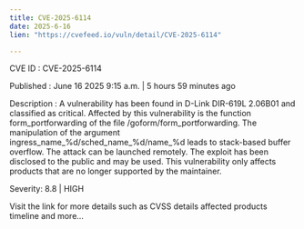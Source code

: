 ```yaml
---
title: CVE-2025-6114
date: 2025-6-16
lien: "https://cvefeed.io/vuln/detail/CVE-2025-6114"

---
```


CVE ID : CVE-2025-6114

Published :  June 16
2025
9:15 a.m. | 5 hours
59 minutes ago

Description : A vulnerability has been found in D-Link DIR-619L 2.06B01 and classified as critical. Affected by this vulnerability is the function form_portforwarding of the file /goform/form_portforwarding. The manipulation of the argument ingress_name_%d/sched_name_%d/name_%d leads to stack-based buffer overflow. The attack can be launched remotely. The exploit has been disclosed to the public and may be used. This vulnerability only affects products that are no longer supported by the maintainer.

Severity: 8.8 | HIGH

Visit the link for more details
such as CVSS details
affected products
timeline
and more...
